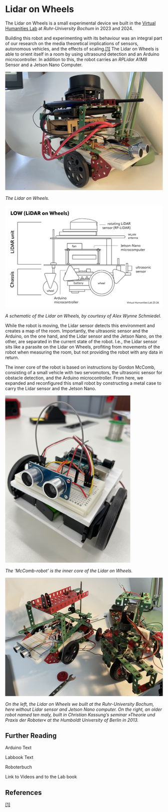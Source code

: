 # Lidar on Wheels

The Lidar on Wheels is a small experimental device we built in the [Virtual Humanities Lab](https://vhl.blogs.ruhr-uni-bochum.de/) at _Ruhr-University Bochum_ in 2023 and 2024.

Building this robot and experimenting with its behaviour was an integral part of our research on the media theoretical implications of sensors, autonomous vehicles, and the effects of scaling.[[1]](#_ftn1) The Lidar on Wheels is able to orient itself in a room by using ultrasound detection and an Arduino microcontroller. In addition to this, the robot carries an _RPLidar A1M8_ Sensor and a Jetson Nano Computer.

<img src = "/thn-EXP-LIDAR-14-LIDAR-Carrier-standing.jpeg?raw=true" width = "600" title = "The Lidar on Wheels." alt = "A DIY robot made of red and green metal parts with electronic devices on top."/>

_The Lidar on Wheels._

<img src = "/Abb. 4.3 Schema des LoW-Roboters in Seitenansicht.jpg?raw=true" width = "600" title = "A schematic of the Lidar on Wheels, created by and by courtesy of Alex Wynne Schmiedel." alt = "A black and white schematic of the Lidar on Wheels, created by and by courtesy of Alex Wynne Schmiedel."/>

_A schematic of the Lidar on Wheels, by courtesy of Alex Wynne Schmiedel._

While the robot is moving, the Lidar sensor detects this environment and creates a map of the room. Importantly, the ultrasonic sensor and the Arduino, on the one hand, and the Lidar sensor and the Jetson Nano, on the other, are separated in the current state of the robot. I.e., the Lidar sensor sits like a parasite on the Lidar on Wheels, profiting from movements of the robot when measuring the room, but not providing the robot with any data in return.

The inner core of the robot is based on instructions by Gordon McComb, consisting of a small vehicle with two servomotors, the ultrasonic sensor for obstacle detection, and the Arduino microcontroller. From here, we expanded and reconfigured this small robot by constructing a metal case to carry the Lidar sensor and the Jetson Nano.

<img src = "/18-als-thn-IMG_9466-cover-mccomb-ultrasound-posing.jpg?raw=true" width = "400" title = "The 'McComb-robot' is the inner core of the Lidar on Wheels." alt = "A small DIY robot with two ultrasonic sensors at the front looking like eyes."/>

_The 'McComb-robot' is the inner core of the Lidar on Wheels._

<img src = "/28-thn-Lidar-carrier-old-and-new.jpeg?raw=true" width = "600" title = "On the left, the Lidar on Wheels we built at the Ruhr-University Bochum, here without Lidar sensor and Jetson Nano computer. On the right, an older robot named ten maly, built in Christian Kassung’s seminar »Theorie und Praxis der Roboter« at the Humboldt University of Berlin in 2013." alt = "Two DIY robots made from green and red metal parts."/>

_On the left, the Lidar on Wheels we built at the Ruhr-University Bochum, here without Lidar sensor and Jetson Nano computer. On the right, an older robot named ten maly, built in Christian Kassung’s seminar »Theorie und Praxis der Roboter« at the Humboldt University of Berlin in 2013._

## Further Reading

Arduino Text

Labbook Text

Roboterbuch

Link to Videos and to the Lab book

## References

[[1]](#_ftnref1)
